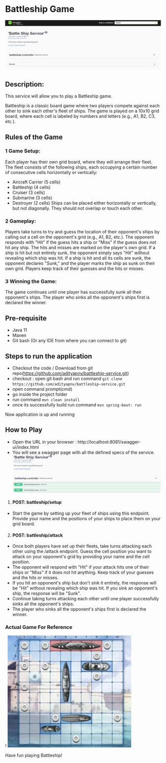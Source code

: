 # Battleship Game
![img.png](src/main/resources/img2.png)
## Description:
This service will allow you to play a Battleship game.

Battleship is a classic board game where two players compete against each other to sink each other's fleet of ships. 
The game is played on a 10x10 grid board, where each cell is labeled by numbers and letters (e.g., A1, B2, C3, etc.).

## Rules of the Game

### 1 Game Setup:

Each player has their own grid board, where they will arrange their fleet.
The fleet consists of the following ships, each occupying a certain number of consecutive cells horizontally or vertically:
- Aircraft Carrier (5 cells)
- Battleship (4 cells)
- Cruiser (3 cells)
- Submarine (3 cells)
- Destroyer (2 cells)
Ships can be placed either horizontally or vertically, but not diagonally. They should not overlap or touch each other.

### 2 Gameplay:

Players take turns to try and guess the location of their opponent's ships by calling out a cell on the opponent's grid (e.g., A1, B2, etc.).
The opponent responds with "Hit" if the guess hits a ship or "Miss" if the guess does not hit any ship. The hits and misses are marked on the player's own grid.
If a ship is hit but not entirely sunk, the opponent simply says "Hit" without revealing which ship was hit. If a ship is hit and all its cells are sunk, the opponent declares "Sunk," and the player marks the ship as sunk on their own grid.
Players keep track of their guesses and the hits or misses.

### 3 Winning the Game:

The game continues until one player has successfully sunk all their opponent's ships.
The player who sinks all the opponent's ships first is declared the winner.

## Pre-requisite

- Java 11
- Maven
- Git bash (Or any IDE from where you can connect to git)

## Steps to run the application

- Checkout the code / Download from git repo(https://github.com/adityapnv/battleship-service.git)
- checkout : open git bash and run command `git clone https://github.com/adityapnv/battleship-service.git`
- open command prompt(cmd)
- go inside the project folder
- run command `mvn clean install`
- once its successfully build run command `mvn spring-boot: run`

Now application is up and running


## How to Play

- Open the URL in your browser : http://localhost:8081/swagger-ui/index.html
- You will see a swagger page with all the defined specs of the service.
![img_1.png](src/main/resources/img_1.png)

1. #### POST: battleship/setup
- Start the game by setting up your fleet of ships using this endpoint. Provide your name and the positions of your ships to place them on your grid board.

2. #### POST: battleship/attack
- Once both players have set up their fleets, take turns attacking each other using the /attack endpoint. Guess the cell position you want to attack on your opponent's grid by providing your name and the cell position.
- The opponent will respond with "Hit" if your attack hits one of their ships or "Miss" if it does not hit anything. Keep track of your guesses and the hits or misses.
- If you hit an opponent's ship but don't sink it entirely, the response will be "Hit" without revealing which ship was hit. If you sink an opponent's ship, the response will be "Sunk".
- Continue taking turns attacking each other until one player successfully sinks all the opponent's ships.
- The player who sinks all the opponent's ships first is declared the winner.

### Actual Game For Reference
! ![img.png](src/main/resources/img.png)

Have fun playing Battleship!






